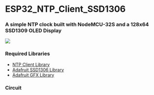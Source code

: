 <h1>ESP32_NTP_Client_SSD1306 </h1>
<h3>A simple NTP clock built with NodeMCU-32S and a 128x64 SSD1309 OLED Display</h3>
<img src="https://user-images.githubusercontent.com/11696874/76749558-5570f980-6785-11ea-8924-a3a85d2185e9.jpg">
<h3>Required Libraries</h3>
<ul>
  <li><a href="https://github.com/arduino-libraries/NTPClient">NTP Client Library</a>
  <li><a href="https://github.com/adafruit/Adafruit_SSD1306">Adafruit SSD1306 Library</a>
  <li><a href="https://github.com/adafruit/Adafruit-GFX-Library">Adafruit GFX Library</a>
</ul>
<h3>Circuit</h3>
